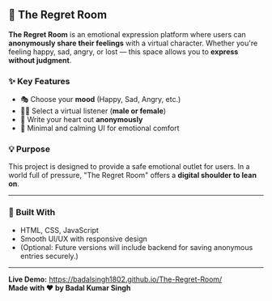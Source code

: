  ## 🌌 The Regret Room

**The Regret Room** is an emotional expression platform where users can **anonymously share their feelings** with a virtual character. Whether you're feeling happy, sad, angry, or lost — this space allows you to **express without judgment**.

### ✨ Key Features

* 🎭 Choose your **mood** (Happy, Sad, Angry, etc.)
* 🧍‍♂️ Select a virtual listener (**male or female**)
* 📝 Write your heart out **anonymously**
* 🌙 Minimal and calming UI for emotional comfort

### 💡 Purpose

This project is designed to provide a safe emotional outlet for users. In a world full of pressure, "The Regret Room" offers a **digital shoulder to lean on**.

---

### 🔧 Built With

* HTML, CSS, JavaScript
* Smooth UI/UX with responsive design
* (Optional: Future versions will include backend for saving anonymous entries securely.)

---

**Live Demo:**  https://badalsingh1802.github.io/The-Regret-Room/
<br>
**Made with ❤️ by Badal Kumar Singh**

 
